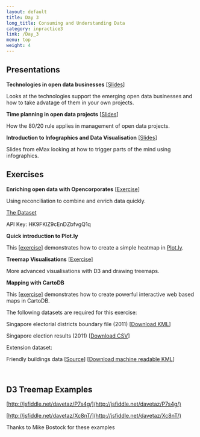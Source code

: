 ```yaml
---
layout: default
title: Day 3
long_title: Consuming and Understanding Data
category: inpractice3
link: /Day_3
menu: top
weight: 4
---
```


## **Presentations**
**Technologies in open data businesses** \[[Slides](/resources/ODP_Tech_in_business.pdf)\]

Looks at the technologies support the emerging open data businesses and how to take advatage of them in your own projects. 

**Time planning in open data projects** \[[Slides](/resources/ODP_Time_planning.pdf)\]

How the 80/20 rule applies in management of open data projects. 

**Introduction to Infographics and Data Visualisation** \[[Slides](/resources/Infographics.pdf)\]

Slides from eMax looking at how to trigger parts of the mind using infographics.

## Exercises

**Enriching open data with Opencorporates** \[[Exercise](/resources/odt/Enrichingdata.pdf)\]

Using reconciliation to combine and enrich data quickly.

[The Dataset](http://data.gov.uk/dataset/financial-transactions-data-fco)

API Key: HK9FKlZ9cEnDZbfvgQ1q

**Quick introduction to Plot.ly**

This \[[exercise](/resources/QuickintroductiontoPlotly.pdf)\] demonstrates how to create a simple heatmap in <a target="_blank" href="http://plot.ly">Plot.ly</a>.

**Treemap Visualisations** \[[Exercise](/resources/Treemap_Visualisations.pdf)\]

More advanced visualisations with D3 and drawing treemaps.

**Mapping with CartoDB**

This \[[exercise](/resources/MappingwithcartoDB.pdf)\] demonstrates how to create powerful interactive web based maps in CartoDB.

The following datasets are required for this exercise: 

Singapore electorial districts boundary file (2011) \[[Download KML](/resources/SingaporeElectoralBoundaries2011.kml)\]

Singapore election results (2011) \[[Download CSV](/resources/SingaporeElectionWinners2011.csv)\]

Extension dataset:

Friendly buildings data \[[Source](http://data.gov.sg/Metadata/OneMapMetadata.aspx?t=SPATIAL&id=BFABUILDINGS)\] \[[Download machine readable KML](/resources/BFA2.kml)\]

<br> 

## **D3 Treemap Examples**

[http://jsfiddle.net/davetaz/P7s4g/](http://jsfiddle.net/davetaz/P7s4g/)

[http://jsfiddle.net/davetaz/Xc8nT/](http://jsfiddle.net/davetaz/Xc8nT/)

Thanks to Mike Bostock for these examples
